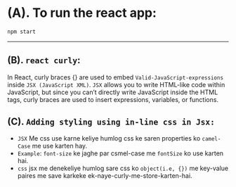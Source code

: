 # (A). To run the react app:
```bash
npm start
```
<hr>

## (B). `react curly`:
In React, curly braces {} are used to embed `Valid-JavaScript-expressions` inside `JSX (JavaScript XML)`. `JSX` allows you to write HTML-like code within JavaScript, but since you can’t directly write JavaScript inside the HTML tags, curly braces are used to insert expressions, variables, or functions.


## (C). `Adding styling using in-line css in Jsx: `
- `JSX` Me css use karne keliye humlog css ke saren properties ko `camel-Case` me use karten hay.
- `Example`: `font-size` ke jaghe par csmel-case me `fontSize` ko use karten hai.
- `css` jsx me denekeliye humlog sare css ko `object(i.e, {})` me key-value paires me save karkeke ek-naye-curly-me-store-karten-hai.